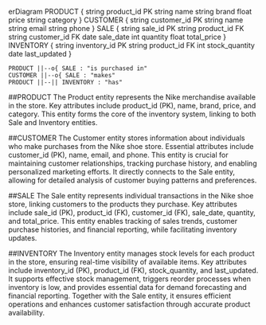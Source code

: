 erDiagram
    PRODUCT {
        string product_id PK
        string name
        string brand
        float price
        string category
    }
    CUSTOMER {
        string customer_id PK
        string name
        string email
        string phone
    }
    SALE {
        string sale_id PK
        string product_id FK
        string customer_id FK
        date sale_date
        int quantity
        float total_price
    }
    INVENTORY {
        string inventory_id PK
        string product_id FK
        int stock_quantity
        date last_updated
    }

    PRODUCT ||--o{ SALE : "is purchased in"
    CUSTOMER ||--o{ SALE : "makes"
    PRODUCT ||--|| INVENTORY : "has"
	
	
##PRODUCT
The Product entity represents the Nike merchandise available in the store. Key attributes 
include product_id (PK), name, brand, price, and category. This entity forms the core of the 
inventory system, linking to both Sale and Inventory entities. 

##CUSTOMER
The Customer entity stores information about individuals who make purchases from the Nike shoe store. 
Essential attributes include customer_id (PK), name, email, and phone. This entity is crucial
for maintaining customer relationships, tracking purchase history, and enabling personalized 
marketing efforts. It directly connects to the Sale entity, allowing for detailed analysis of 
customer buying patterns and preferences.

##SALE
The Sale entity represents individual transactions in the Nike shoe store, linking customers 
to the products they purchase. Key attributes include sale_id (PK), product_id (FK), customer_id (FK),
sale_date, quantity, and total_price. This entity enables tracking of sales trends, customer 
purchase histories, and financial reporting, while facilitating inventory updates.

##INVENTORY
The Inventory entity manages stock levels for each product in the store, ensuring real-time 
visibility of available items. Key attributes include inventory_id (PK), product_id (FK), 
stock_quantity, and last_updated. It supports effective stock management, triggers reorder 
processes when inventory is low, and provides essential data for demand forecasting and 
financial reporting.  Together with the Sale entity, it ensures efficient operations and 
enhances customer satisfaction through accurate product availability.
